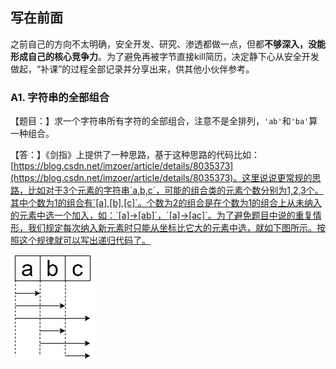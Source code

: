 ## 写在前面

之前自己的方向不太明确，安全开发、研究、渗透都做一点，但都**不够深入，没能形成自己的核心竞争力**。为了避免再被字节直接kill简历，决定静下心从安全开发做起，“补课”的过程全部记录并分享出来，供其他小伙伴参考。

### A1. 字符串的全部组合

【题目：】求一个字符串所有字符的全部组合，注意不是全排列，`'ab'`和`'ba'`算一种组合。

【答：】《剑指》上提供了一种思路，基于这种思路的代码比如：[https://blog.csdn.net/imzoer/article/details/8035373](https://blog.csdn.net/imzoer/article/details/8035373)。这里说说更常规的思路，比如对于3个元素的字符串`a,b,c`，可能的组合类的元素个数分别为1,2,3个。其中个数为1的组合有`[a],[b],[c]`。个数为2的组合是在个数为1的组合上从未纳入的元素中选一个加入，如：`[a]→[ab]`，`[a]→[ac]`。为了避免题目中说的重复情形，我们规定每次纳入新元素时只能从坐标比它大的元素中选，就如下图所示。按照这个规律就可以写出递归代码了。

![](pictures/A1.png)


